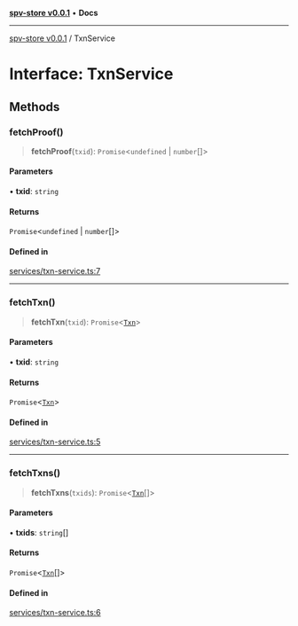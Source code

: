 [**spv-store v0.0.1**](../README.md) • **Docs**

***

[spv-store v0.0.1](../globals.md) / TxnService

# Interface: TxnService

## Methods

### fetchProof()

> **fetchProof**(`txid`): `Promise`\<`undefined` \| `number`[]\>

#### Parameters

• **txid**: `string`

#### Returns

`Promise`\<`undefined` \| `number`[]\>

#### Defined in

[services/txn-service.ts:7](https://github.com/shruggr/ts-casemod-spv/blob/eb07ea1ffa104a076983597e54d842fffa22bae3/src/services/txn-service.ts#L7)

***

### fetchTxn()

> **fetchTxn**(`txid`): `Promise`\<[`Txn`](Txn.md)\>

#### Parameters

• **txid**: `string`

#### Returns

`Promise`\<[`Txn`](Txn.md)\>

#### Defined in

[services/txn-service.ts:5](https://github.com/shruggr/ts-casemod-spv/blob/eb07ea1ffa104a076983597e54d842fffa22bae3/src/services/txn-service.ts#L5)

***

### fetchTxns()

> **fetchTxns**(`txids`): `Promise`\<[`Txn`](Txn.md)[]\>

#### Parameters

• **txids**: `string`[]

#### Returns

`Promise`\<[`Txn`](Txn.md)[]\>

#### Defined in

[services/txn-service.ts:6](https://github.com/shruggr/ts-casemod-spv/blob/eb07ea1ffa104a076983597e54d842fffa22bae3/src/services/txn-service.ts#L6)
